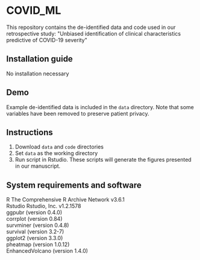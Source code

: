 # COVID_ML

This repository contains the de-identified data and code used in our retrospective study: "Unbiased identification of clinical characteristics predictive of COVID-19 severity"

## Installation guide
No installation necessary

## Demo
Example de-identified data is included in the `data` directory.  Note that some variables have been removed to preserve patient privacy.

## Instructions
1. Download `data` and `code` directories
2. Set `data` as the working directory
3. Run script in Rstudio.  These scripts will generate the figures presented in our manuscript.

## System requirements and software
R	The Comprehensive R Archive Network	v3.6.1\
Rstudio 	Rstudio, Inc.	v1.2.1578\
ggpubr (version 0.4.0)\
corrplot (version 0.84)\
survminer (version 0.4.8) \
survival (version 3.2-7)\
ggplot2 (version 3.3.0)\
pheatmap (version 1.0.12)\
EnhancedVolcano (version 1.4.0) 
